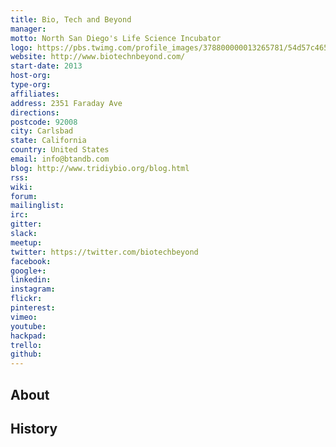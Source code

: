 ```yaml
---
title: Bio, Tech and Beyond
manager: 
motto: North San Diego's Life Science Incubator
logo: https://pbs.twimg.com/profile_images/378800000013265781/54d57c46545546ea46e02c8be2d76716_400x400.jpeg
website: http://www.biotechnbeyond.com/
start-date: 2013
host-org: 
type-org: 
affiliates: 
address: 2351 Faraday Ave
directions: 
postcode: 92008
city: Carlsbad
state: California
country: United States
email: info@btandb.com
blog: http://www.tridiybio.org/blog.html
rss: 
wiki: 
forum: 
mailinglist: 
irc: 
gitter: 
slack: 
meetup: 
twitter: https://twitter.com/biotechbeyond
facebook: 
google+: 
linkedin: 
instagram: 
flickr: 
pinterest: 
vimeo: 
youtube: 
hackpad: 
trello: 
github: 
---
```


## About

## History
